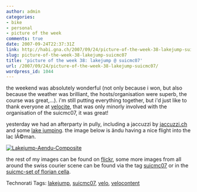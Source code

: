 ```yaml
---
author: admin
categories:
- bike
- personal
- picture of the week
comments: true
date: 2007-09-24T22:37:31Z
link: http://habi.gna.ch/2007/09/24/picture-of-the-week-38-lakejump-suicmc07/
slug: picture-of-the-week-38-lakejump-suicmc07
title: 'picture of the week 38: lakejump @ suicmc07'
url: /2007/09/24/picture-of-the-week-38-lakejump-suicmc07/
wordpress_id: 1044
---
```


the weekend was absolutely wonderful (not only because i won, but also because the weather was brilliant, the hosts/organisation were superb, the course was great,...). i'm still putting everything together, but i'd just like to thank everyone at [velocite](http://velocite.ch/), that was only minorly involved with the organisation of the suicmc07, it was great!

yesterday we had an afterparty in pully, including a jaccuzzi by [jaccuzzi.ch](http://jaccuzzi.ch/) and some [lake jumping](http://www.google.com/search?client=safari&rls=en&q=lakejump&ie=UTF-8&oe=UTF-8).
the image below is ändu having a nice flight into the lac lÃ©man.


[![Lakejump-Aendu-Composite](http://habi.gna.ch/wp-content/uploads/2007/09/lakejump-aendu-composite-tm.jpg)](http://habi.gna.ch/wp-content/uploads/2007/09/lakejump-aendu-composite.jpg)



the rest of my images can be found on [flickr](http://www.flickr.com/photos/habi/sets/72157602147496819/), some more images from all around the swiss courier scene can be found via the tag [suicmc07](http://www.flickr.com/photos/tags/suicmc07) or in the [suicmc-set of florian cella](http://www.flickr.com/photos/floriancella/sets/72157602123357170/).


Technorati Tags: [lakejump](http://www.technorati.com/tag/lakejump), [suicmc07](http://www.technorati.com/tag/suicmc07), [velo](http://www.technorati.com/tag/velo), [velocontent](http://www.technorati.com/tag/velocontent)
